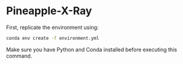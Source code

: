 # Pineapple-X-Ray

First, replicate the environment using:

```bash
conda env create -f environment.yml
```

Make sure you have Python and Conda installed before executing this command.
